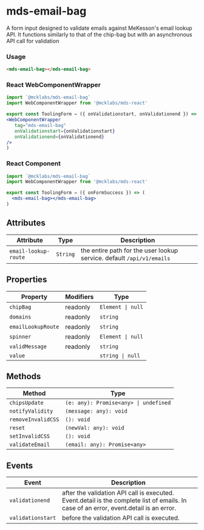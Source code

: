# mds-email-bag

A form input designed to validate emails against MeKesson's email lookup API.
It functions similarly to that of the chip-bag but with an asynchronous API call for validation

### Usage

```html
<mds-email-bag></mds-email-bag>
```

### React WebComponentWrapper
```jsx
import `@mcklabs/mds-email-bag`
import WebComponentWrapper from '@mcklabs/mds-react'

export const ToolingForm = ({ onValidationstart, onValidationend }) => (
<WebComponentWrapper 
   tag="mds-email-bag" 
   onValidationstart={onValidationstart} 
   onValidationend={onValidationend} 
/>
)
```
### React Component
```jsx
import `@mcklabs/mds-email-bag`
import WebComponentWrapper from '@mcklabs/mds-react'

export const ToolingForm = ({ onFormSuccess }) => (
  <mds-email-bag></mds-email-bag>
)
```

## Attributes

| Attribute            | Type     | Description                                      |
|----------------------|----------|--------------------------------------------------|
| `email-lookup-route` | `String` | the entire path for the user lookup service. default `/api/v1/emails` |

## Properties

| Property           | Modifiers | Type              |
|--------------------|-----------|-------------------|
| `chipBag`          | readonly  | `Element \| null` |
| `domains`          | readonly  | `string`          |
| `emailLookupRoute` | readonly  | `string`          |
| `spinner`          | readonly  | `Element \| null` |
| `validMessage`     | readonly  | `string`          |
| `value`            |           | `string \| null`  |

## Methods

| Method             | Type                                  |
|--------------------|---------------------------------------|
| `chipsUpdate`      | `(e: any): Promise<any> \| undefined` |
| `notifyValidity`   | `(message: any): void`                |
| `removeInvalidCSS` | `(): void`                            |
| `reset`            | `(newVal: any): void`                 |
| `setInvalidCSS`    | `(): void`                            |
| `validateEmail`    | `(email: any): Promise<any>`          |

## Events

| Event             | Description                                      |
|-------------------|--------------------------------------------------|
| `validationend`   | after the validation API call is executed. Event.detail is the complete list of emails. In case of an error, event.detail is an error. |
| `validationstart` | before the validation API call is executed.      |
